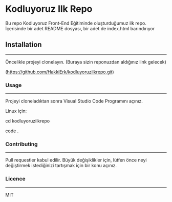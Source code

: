 
# **Kodluyoruz Ilk Repo**

Bu repo Kodluyoruz Front-End Eğitiminde oluşturduğumuz ilk repo. İçerisinde bir adet README dosyası, bir adet de index.html barındırıyor


## **Installation**

***

Öncelikle projeyi clonelayın. (Buraya sizin reponuzdan aldığınız link gelecek)

(https://github.com/HakkiErk/kodluyoruzilkrepo.git)


### **Usage**

***

Projeyi cloneladıktan sonra Visual Studio Code Programını açınız.

Linux için: 

cd kodluyoruzilkrepo

code .


### **Contributing**

***

Pull requestler kabul edilir. Büyük değişiklikler için, lütfen önce neyi değiştirmek istediğinizi tartışmak için bir konu açınız.

### **Licence**

***
MIT

